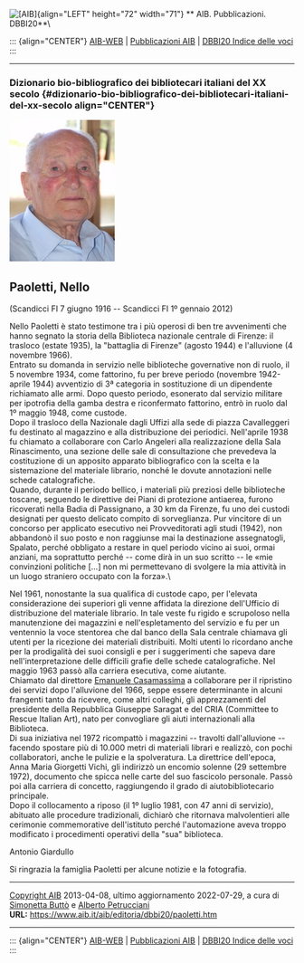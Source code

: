 ![\[AIB\]](/aib/wi/aibv72.gif){align="LEFT" height="72" width="71"}
** AIB. Pubblicazioni. DBBI20**\

::: {align="CENTER"}
[AIB-WEB](/) \| [Pubblicazioni AIB](/pubblicazioni/) \| [DBBI20 Indice
delle voci](dbbi20.htm)
:::

------------------------------------------------------------------------

### Dizionario bio-bibliografico dei bibliotecari italiani del XX secolo {#dizionario-bio-bibliografico-dei-bibliotecari-italiani-del-xx-secolo align="CENTER"}

![\[Ritratto\]](paoletti.jpg)

## Paoletti, Nello

(Scandicci FI 7 giugno 1916 -- Scandicci FI 1º gennaio 2012)

Nello Paoletti è stato testimone tra i più operosi di ben tre
avvenimenti che hanno segnato la storia della Biblioteca nazionale
centrale di Firenze: il trasloco (estate 1935), la \"battaglia di
Firenze\" (agosto 1944) e l\'alluvione (4 novembre 1966).\
Entrato su domanda in servizio nelle biblioteche governative non di
ruolo, il 5 novembre 1934, come fattorino, fu per breve periodo
(novembre 1942-aprile 1944) avventizio di 3ª categoria in sostituzione
di un dipendente richiamato alle armi. Dopo questo periodo, esonerato
dal servizio militare per ipotrofia della gamba destra e riconfermato
fattorino, entrò in ruolo dal 1º maggio 1948, come custode.\
Dopo il trasloco della Nazionale dagli Uffizi alla sede di piazza
Cavalleggeri fu destinato al magazzino e alla distribuzione dei
periodici. Nell\'aprile 1938 fu chiamato a collaborare con Carlo
Angeleri alla realizzazione della Sala Rinascimento, una sezione delle
sale di consultazione che prevedeva la costituzione di un apposito
apparato bibliografico con la scelta e la sistemazione del materiale
librario, nonché le dovute annotazioni nelle schede catalografiche.\
Quando, durante il periodo bellico, i materiali più preziosi delle
biblioteche toscane, seguendo le direttive dei Piani di protezione
antiaerea, furono ricoverati nella Badia di Passignano, a 30 km da
Firenze, fu uno dei custodi designati per questo delicato compito di
sorveglianza. Pur vincitore di un concorso per applicato esecutivo nei
Provveditorati agli studi (1942), non abbandonò il suo posto e non
raggiunse mai la destinazione assegnatogli, Spalato, perché obbligato a
restare in quel periodo vicino ai suoi, ormai anziani, ma soprattutto
perché -- come dirà in un suo scritto -- le «mie convinzioni politiche
\[\...\] non mi permettevano di svolgere la mia attività in un luogo
straniero occupato con la forza».\

Nel 1961, nonostante la sua qualifica di custode capo, per l\'elevata
considerazione dei superiori gli venne affidata la direzione
dell\'Ufficio di distribuzione del materiale librario. In tale veste fu
rigido e scrupoloso nella manutenzione dei magazzini e
nell\'espletamento del servizio e fu per un ventennio la voce stentorea
che dal banco della Sala centrale chiamava gli utenti per la ricezione
dei materiali distribuiti. Molti utenti lo ricordano anche per la
prodigalità dei suoi consigli e per i suggerimenti che sapeva dare
nell\'interpretazione delle difficili grafie delle schede
catalografiche. Nel maggio 1963 passò alla carriera esecutiva, come
aiutante.\
Chiamato dal direttore [Emanuele Casamassima](casamassima.htm) a
collaborare per il ripristino dei servizi dopo l\'alluvione del 1966,
seppe essere determinante in alcuni frangenti tanto da ricevere, come
altri colleghi, gli apprezzamenti del presidente della Repubblica
Giuseppe Saragat e del CRIA (Committee to Rescue Italian Art), nato per
convogliare gli aiuti internazionali alla Biblioteca.\
Di sua iniziativa nel 1972 ricompattò i magazzini -- travolti
dall\'alluvione -- facendo spostare più di 10.000 metri di materiali
librari e realizzò, con pochi collaboratori, anche le pulizie e la
spolveratura. La direttrice dell\'epoca, Anna Maria Giorgetti Vichi, gli
indirizzò un encomio solenne (29 settembre 1972), documento che spicca
nelle carte del suo fascicolo personale. Passò poi alla carriera di
concetto, raggiungendo il grado di aiutobibliotecario principale.\
Dopo il collocamento a riposo (il 1º luglio 1981, con 47 anni di
servizio), abituato alle procedure tradizionali, dichiarò che ritornava
malvolentieri alle cerimonie commemorative dell\'istituto perché
l\'automazione aveva troppo modificato i procedimenti operativi della
\"sua\" biblioteca.

Antonio Giardullo

Si ringrazia la famiglia Paoletti per alcune notizie e la fotografia.

------------------------------------------------------------------------

[Copyright AIB](/su-questo-sito/dichiarazione-di-copyright-aib-web/)
2013-04-08, ultimo aggiornamento 2022-07-29, a cura di [Simonetta
Buttò](/aib/redazione3.htm) e [Alberto
Petrucciani](/su-questo-sito/redazione-aib-web/)\
**URL:** https://www.aib.it/aib/editoria/dbbi20/paoletti.htm

------------------------------------------------------------------------

::: {align="CENTER"}
[AIB-WEB](/) \| [Pubblicazioni AIB](/pubblicazioni/) \| [DBBI20 Indice
delle voci](dbbi20.htm)
:::

